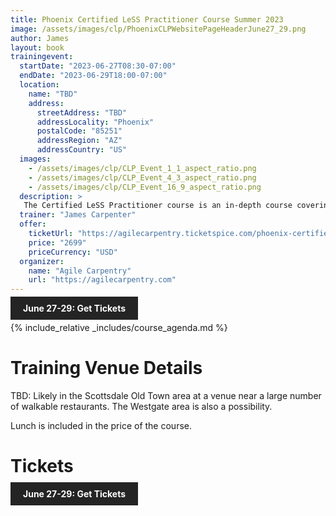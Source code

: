```yaml
---
title: Phoenix Certified LeSS Practitioner Course Summer 2023
image: /assets/images/clp/PhoenixCLPWebsitePageHeaderJune27_29.png
author: James
layout: book
trainingevent:
  startDate: "2023-06-27T08:30-07:00"
  endDate: "2023-06-29T18:00-07:00"
  location:
    name: "TBD"
    address:
      streetAddress: "TBD"
      addressLocality: "Phoenix"
      postalCode: "85251"
      addressRegion: "AZ"
      addressCountry: "US"
  images:
    - /assets/images/clp/CLP_Event_1_1_aspect_ratio.png
    - /assets/images/clp/CLP_Event_4_3_aspect_ratio.png
    - /assets/images/clp/CLP_Event_16_9_aspect_ratio.png
  description: >
   The Certified LeSS Practitioner course is an in-depth course covering the LeSS principles, framework and rules, and guides. It provides essential information for adopting and improving LeSS to your product development group. The course contains an overview of LeSS, stories on LeSS adoptions, exercises and extensive LeSS Q&A to ensure we discuss the topics most of interest to the participants.
  trainer: "James Carpenter"
  offer:
    ticketUrl: "https://agilecarpentry.ticketspice.com/phoenix-certified-less-practitioner-workshop-summer-2023"
    price: "2699"
    priceCurrency: "USD"
  organizer:
    name: "Agile Carpentry"
    url: "https://agilecarpentry.com"
---
```


<a class="wx-button" href="https://agilecarpentry.ticketspice.com/phoenix-certified-less-practitioner-workshop-summer-2023" style="background:rgba(36,36,36,1);color:white;padding:10px 20px;text-decoration:none;font-weight:bold;" target="_blank">June 27-29: Get Tickets</a>

{% include_relative _includes/course_agenda.md %}


# Training Venue Details

TBD: Likely in the Scottsdale Old Town area at a venue near a large number of walkable restaurants. The Westgate area is also a possibility.

Lunch is included in the price of the course.

# Tickets

<a class="wx-button" href="https://agilecarpentry.ticketspice.com/phoenix-certified-less-practitioner-workshop-summer-2023" style="background:rgba(36,36,36,1);color:white;padding:10px 20px;text-decoration:none;font-weight:bold;" target="_blank">June 27-29: Get Tickets</a>



